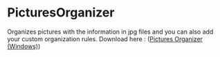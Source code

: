 PicturesOrganizer
=================

Organizes pictures with the information in jpg files and you can also add your custom organization rules.
Download here : ([Pictures Organizer (Windows)](https://raw.githubusercontent.com/ahmadalibaloch/PicturesOrganizer/master/PicturesOrganizer.exe)) 
